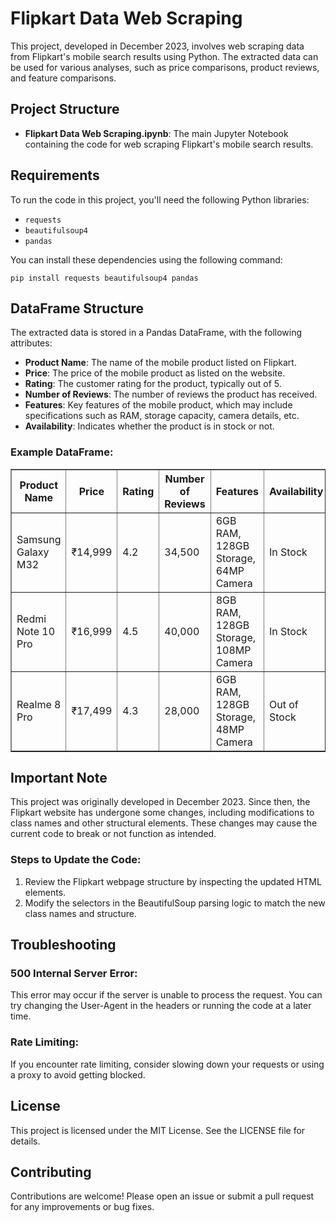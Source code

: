 <!DOCTYPE html>
<html lang="en">
<head>

</head>
<body>
    <h1>Flipkart Data Web Scraping</h1>
    <p>This project, developed in December 2023, involves web scraping data from Flipkart's mobile search results using Python. The extracted data can be used for various analyses, such as price comparisons, product reviews, and feature comparisons.</p>

<h2>Project Structure</h2>
<ul>
    <li><strong>Flipkart Data Web Scraping.ipynb</strong>: The main Jupyter Notebook containing the code for web scraping Flipkart's mobile search results.</li>
</ul>

<h2>Requirements</h2>
<p>To run the code in this project, you'll need the following Python libraries:</p>
<ul>
    <li><code>requests</code></li>
    <li><code>beautifulsoup4</code></li>
    <li><code>pandas</code></li>
</ul>
<p>You can install these dependencies using the following command:</p>
<pre><code>pip install requests beautifulsoup4 pandas</code></pre>

<h2>DataFrame Structure</h2>
<p>The extracted data is stored in a Pandas DataFrame, with the following attributes:</p>
<ul>
    <li><strong>Product Name</strong>: The name of the mobile product listed on Flipkart.</li>
    <li><strong>Price</strong>: The price of the mobile product as listed on the website.</li>
    <li><strong>Rating</strong>: The customer rating for the product, typically out of 5.</li>
    <li><strong>Number of Reviews</strong>: The number of reviews the product has received.</li>
    <li><strong>Features</strong>: Key features of the mobile product, which may include specifications such as RAM, storage capacity, camera details, etc.</li>
    <li><strong>Availability</strong>: Indicates whether the product is in stock or not.</li>
</ul>

<h3>Example DataFrame:</h3>
<table border="1">
    <thead>
        <tr>
            <th>Product Name</th>
            <th>Price</th>
            <th>Rating</th>
            <th>Number of Reviews</th>
            <th>Features</th>
            <th>Availability</th>
        </tr>
    </thead>
    <tbody>
        <tr>
            <td>Samsung Galaxy M32</td>
            <td>₹14,999</td>
            <td>4.2</td>
            <td>34,500</td>
            <td>6GB RAM, 128GB Storage, 64MP Camera</td>
            <td>In Stock</td>
        </tr>
        <tr>
            <td>Redmi Note 10 Pro</td>
            <td>₹16,999</td>
            <td>4.5</td>
            <td>40,000</td>
            <td>8GB RAM, 128GB Storage, 108MP Camera</td>
            <td>In Stock</td>
        </tr>
        <tr>
            <td>Realme 8 Pro</td>
            <td>₹17,499</td>
            <td>4.3</td>
            <td>28,000</td>
            <td>6GB RAM, 128GB Storage, 48MP Camera</td>
            <td>Out of Stock</td>
        </tr>
    </tbody>
</table>

<h2>Important Note</h2>
<p>This project was originally developed in December 2023. Since then, the Flipkart website has undergone some changes, including modifications to class names and other structural elements. These changes may cause the current code to break or not function as intended.</p>
<h3>Steps to Update the Code:</h3>
<ol>
    <li>Review the Flipkart webpage structure by inspecting the updated HTML elements.</li>
    <li>Modify the selectors in the BeautifulSoup parsing logic to match the new class names and structure.</li>
</ol>

<h2>Troubleshooting</h2>
<h3>500 Internal Server Error:</h3>
<p>This error may occur if the server is unable to process the request. You can try changing the User-Agent in the headers or running the code at a later time.</p>

<h3>Rate Limiting:</h3>
<p>If you encounter rate limiting, consider slowing down your requests or using a proxy to avoid getting blocked.</p>

<h2>License</h2>
<p>This project is licensed under the MIT License. See the LICENSE file for details.</p>

<h2>Contributing</h2>
<p>Contributions are welcome! Please open an issue or submit a pull request for any improvements or bug fixes.</p>
</body>
</html>
